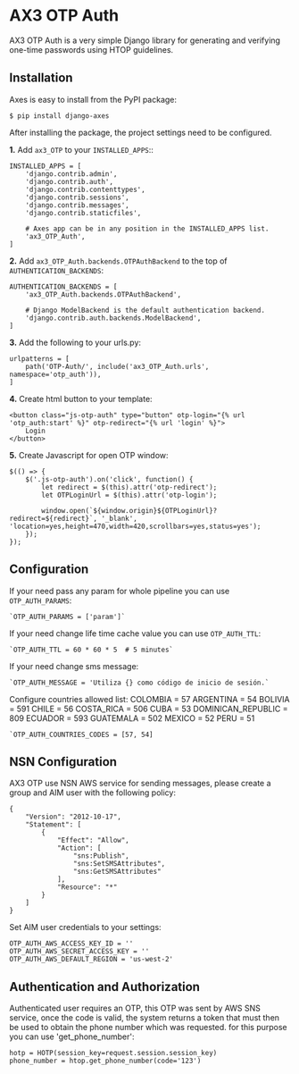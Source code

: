 # AX3 OTP Auth

AX3 OTP Auth is a very simple Django library for generating and verifying one-time passwords using HTOP guidelines.

## Installation

Axes is easy to install from the PyPI package:

    $ pip install django-axes

After installing the package, the project settings need to be configured.

**1.** Add ``ax3_OTP`` to your ``INSTALLED_APPS``::

    INSTALLED_APPS = [
        'django.contrib.admin',
        'django.contrib.auth',
        'django.contrib.contenttypes',
        'django.contrib.sessions',
        'django.contrib.messages',
        'django.contrib.staticfiles',

        # Axes app can be in any position in the INSTALLED_APPS list.
        'ax3_OTP_Auth',
    ]

**2.** Add ``ax3_OTP_Auth.backends.OTPAuthBackend`` to the top of ``AUTHENTICATION_BACKENDS``:

    AUTHENTICATION_BACKENDS = [
        'ax3_OTP_Auth.backends.OTPAuthBackend',

        # Django ModelBackend is the default authentication backend.
        'django.contrib.auth.backends.ModelBackend',
    ]

**3.** Add the following to your urls.py:

    urlpatterns = [
        path('OTP-Auth/', include('ax3_OTP_Auth.urls', namespace='otp_auth')),
    ]

**4.** Create html button to your template:

    <button class="js-otp-auth" type="button" otp-login="{% url 'otp_auth:start' %}" otp-redirect="{% url 'login' %}">
        Login
    </button>

**5.** Create Javascript for open OTP window:

    $(() => {
        $('.js-otp-auth').on('click', function() {
            let redirect = $(this).attr('otp-redirect');
            let OTPLoginUrl = $(this).attr('otp-login');

            window.open(`${window.origin}${OTPLoginUrl}?redirect=${redirect}`, '_blank', 'location=yes,height=470,width=420,scrollbars=yes,status=yes');
        });
    });

## Configuration

If your need pass any param for whole pipeline you can use `OTP_AUTH_PARAMS`:

    `OTP_AUTH_PARAMS = ['param']`

If your need change life time cache value you can use `OTP_AUTH_TTL`:

    `OTP_AUTH_TTL = 60 * 60 * 5  # 5 minutes`

If your need change sms message:

    `OTP_AUTH_MESSAGE = 'Utiliza {} como código de inicio de sesión.`

Configure countries allowed list:
    COLOMBIA = 57
    ARGENTINA = 54
    BOLIVIA = 591
    CHILE = 56
    COSTA_RICA = 506
    CUBA = 53
    DOMINICAN_REPUBLIC = 809
    ECUADOR = 593
    GUATEMALA = 502
    MEXICO = 52
    PERU = 51

    `OTP_AUTH_COUNTRIES_CODES = [57, 54]

## NSN Configuration

AX3 OTP use NSN AWS service for sending messages, please create a group and AIM user with the following policy:

    {
        "Version": "2012-10-17",
        "Statement": [
            {
                "Effect": "Allow",
                "Action": [
                    "sns:Publish",
                    "sns:SetSMSAttributes",
                    "sns:GetSMSAttributes"
                ],
                "Resource": "*"
            }
        ]
    }

Set AIM user credentials to your settings:

    OTP_AUTH_AWS_ACCESS_KEY_ID = ''
    OTP_AUTH_AWS_SECRET_ACCESS_KEY = ''
    OTP_AUTH_AWS_DEFAULT_REGION = 'us-west-2'

## Authentication and Authorization

Authenticated user requires an OTP, this OTP was sent by AWS SNS service, once the code is valid, the system returns a token that must then be used to obtain the phone number which was requested. for this purpose you can use 'get_phone_number':

    hotp = HOTP(session_key=request.session.session_key)
    phone_number = htop.get_phone_number(code='123')

